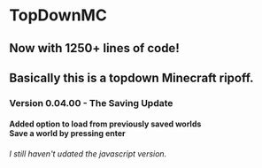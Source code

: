 # TopDownMC
## Now with 1250+ lines of code!
## Basically this is a topdown Minecraft ripoff.
### Version 0.04.00 - The Saving Update
#### Added option to load from previously saved worlds<br>Save a world by pressing enter

###### I still haven't udated the javascript version.
